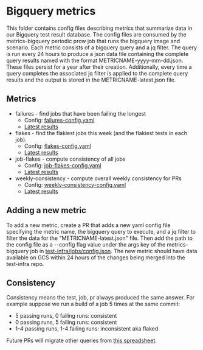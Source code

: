 # Bigquery metrics

This folder contains config files describing metrics that summarize data in our Bigquery test result
database. The config files are consumed by the metrics-bigquery periodic prow job that runs the bigquery image and scenario. Each metric consists of a bigquery query and a jq filter.  The query is run every 24 hours to produce a json data file containing the complete query results named with the format METRICNAME-yyyy-mm-dd.json. These files persist for a year after their creation. Additionally, every time a query completes the associated jq filter is applied to the complete query results and the output is stored in the METRICNAME-latest.json file.

## Metrics

* failures - find jobs that have been failing the longest
    - Config: [failures-config.yaml](failures-config.yaml)
    - [Latest results](http://storage.googleapis.com/k8s-metrics/failures/failures-latest.json)
* flakes - find the flakiest jobs this week (and the flakiest tests in each job).
    - Config: [flakes-config.yaml](flakes-config.yaml)
    - [Latest results](http://storage.googleapis.com/k8s-metrics/flakes/flakes-latest.json)
* job-flakes - compute consistency of all jobs
    - Config: [job-flakes-config.yaml](job-flakes-config.yaml)
    - [Latest results](http://storage.googleapis.com/k8s-metrics/job-flakes/job-flakes-latest.json)
* weekly-consistency - compute overall weekly consistency for PRs
    - Config: [weekly-consistency-config.yaml](weekly-consistency-config.yaml)
    - [Latest results](http://storage.googleapis.com/k8s-metrics/weekly-consistency/weekly-consistency-latest.json)

## Adding a new metric

To add a new metric, create a PR that adds a new yaml config file specifying the metric name, the bigquery query to execute, and a jq filter to filter the data for the "METRICNAME-latest.json" file.
Then add the path to the config file as a --config flag value under the args key of the metrics-bigquery job in [test-infra/jobs/config.json](../jobs/config.json). The new metric should have data available on GCS within 24 hours of the changes being merged into the test-infra repo.

## Consistency

Consistency means the test, job, pr always produced the same answer. For
example suppose we run a build of a job 5 times at the same commit:
* 5 passing runs, 0 failing runs: consistent
* 0 passing runs, 5 failing runs: consistent
* 1-4 passing runs, 1-4 failing runs: inconsistent aka flaked


Future PRs will migrate other queries from [this spreadsheet](https://docs.google.com/spreadsheets/d/16nQPj_40xBgPLprj1DkKVTQ-BgQzO4A707q_JPsdxzY/edit).
